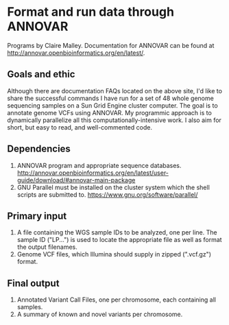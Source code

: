 # Format and run data through ANNOVAR
Programs by Claire Malley. Documentation for ANNOVAR can be found at http://annovar.openbioinformatics.org/en/latest/.

## Goals and ethic
Although there are documentation FAQs located on the above site, I'd like to share the successful commands I have run for a set of 48 whole genome sequencing samples on a Sun Grid Engine cluster computer. The goal is to annotate genome VCFs using ANNOVAR. My programmic approach is to dynamically parallelize all this computationally-intensive work. I also aim for short, but easy to read, and well-commented code.

## Dependencies
1. ANNOVAR program and appropriate sequence databases. http://annovar.openbioinformatics.org/en/latest/user-guide/download/#annovar-main-package
2. GNU Parallel must be installed on the cluster system which the shell scripts are submitted to. https://www.gnu.org/software/parallel/

## Primary input
1. A file containing the WGS sample IDs to be analyzed, one per line. The sample ID ("LP...") is used to locate the appropriate file as well as format the output filenames.
2. Genome VCF files, which Illumina should supply in zipped (".vcf.gz") format.

## Final output
1. Annotated Variant Call Files, one per chromosome, each containing all samples.
2. A summary of known and novel variants per chromosome.
